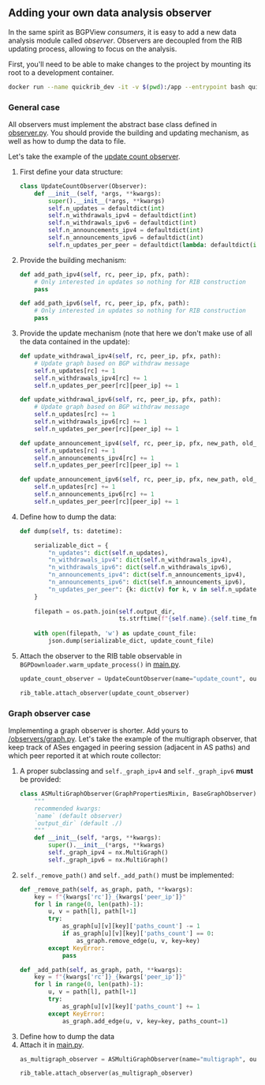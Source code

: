 ## Adding your own data analysis observer
In the same spirit as BGPView *consumers*, it is easy to add a new data analysis module called *observer*. Observers are decoupled from the RIB updating process, allowing to focus on the analysis.  
  
First, you'll need to be able to make changes to the project by mounting its root to a development container.

```bash
docker run --name quickrib_dev -it -v $(pwd):/app --entrypoint bash quickrib
```

### General case
All observers must implement the abstract base class defined in [observer.py](/observers/observer.py). You should provide the building and updating mechanism, as well as how to dump the data to file.   
  
Let's take the example of the [update count observer](/observers/update_count.py).
1. First define your data structure:
    ```python
    class UpdateCountObserver(Observer):
        def __init__(self, *args, **kwargs):
            super().__init__(*args, **kwargs)
            self.n_updates = defaultdict(int)
            self.n_withdrawals_ipv4 = defaultdict(int)
            self.n_withdrawals_ipv6 = defaultdict(int)
            self.n_announcements_ipv4 = defaultdict(int)
            self.n_announcements_ipv6 = defaultdict(int)
            self.n_updates_per_peer = defaultdict(lambda: defaultdict(int))
    ```
2. Provide the building mechanism:
    ```python
    def add_path_ipv4(self, rc, peer_ip, pfx, path):
        # Only interested in updates so nothing for RIB construction
        pass

    def add_path_ipv6(self, rc, peer_ip, pfx, path):
        # Only interested in updates so nothing for RIB construction
        pass
    ```
3. Provide the update mechanism (note that here we don't make use of all the data contained in the update):
    ```python
    def update_withdrawal_ipv4(self, rc, peer_ip, pfx, path):
        # Update graph based on BGP withdraw message
        self.n_updates[rc] += 1
        self.n_withdrawals_ipv4[rc] += 1
        self.n_updates_per_peer[rc][peer_ip] += 1

    def update_withdrawal_ipv6(self, rc, peer_ip, pfx, path):
        # Update graph based on BGP withdraw message
        self.n_updates[rc] += 1
        self.n_withdrawals_ipv6[rc] += 1
        self.n_updates_per_peer[rc][peer_ip] += 1

    def update_announcement_ipv4(self, rc, peer_ip, pfx, new_path, old_path):
        self.n_updates[rc] += 1
        self.n_announcements_ipv4[rc] += 1
        self.n_updates_per_peer[rc][peer_ip] += 1

    def update_announcement_ipv6(self, rc, peer_ip, pfx, new_path, old_path):
        self.n_updates[rc] += 1
        self.n_announcements_ipv6[rc] += 1
        self.n_updates_per_peer[rc][peer_ip] += 1
    ```
4. Define how to dump the data:
    ```python
    def dump(self, ts: datetime):

        serializable_dict = {
            "n_updates": dict(self.n_updates),
            "n_withdrawals_ipv4": dict(self.n_withdrawals_ipv4),
            "n_withdrawals_ipv6": dict(self.n_withdrawals_ipv6),
            "n_announcements_ipv4": dict(self.n_announcements_ipv4),
            "n_announcements_ipv6": dict(self.n_announcements_ipv6),
            "n_updates_per_peer": {k: dict(v) for k, v in self.n_updates_per_peer.items()}
        }
        
        filepath = os.path.join(self.output_dir,
                                ts.strftime(f"{self.name}.{self.time_fmt}.json"))
        
        with open(filepath, 'w') as update_count_file:
            json.dump(serializable_dict, update_count_file)
    ```
5. Attach the observer to the RIB table observable in `BGPDownloader.warm_update_process()` in [main.py](main.py).
    ```python
    update_count_observer = UpdateCountObserver(name="update_count", output_dir=observers_output_dir)

    rib_table.attach_observer(update_count_observer)
    ```

### Graph observer case
Implementing a graph observer is shorter. Add yours to [/observers/graph.py](/observers/graph.py). Let's take the example of the multigraph observer, that keep track of ASes engaged in peering session (adjacent in AS paths) and which peer reported it at which route collector:

1. A proper subclassing and `self._graph_ipv4` and `self._graph_ipv6` **must** be provided:
    ```python
    class ASMultiGraphObserver(GraphPropertiesMixin, BaseGraphObserver):
        """
        recommended kwargs:
        `name` (default observer)
        `output_dir` (default ./)        
        """
        def __init__(self, *args, **kwargs):
            super().__init__(*args, **kwargs)
            self._graph_ipv4 = nx.MultiGraph()
            self._graph_ipv6 = nx.MultiGraph()
    ```
2. `self._remove_path()` and `self._add_path()` must be implemented:
    ```python
    def _remove_path(self, as_graph, path, **kwargs):
        key = f"{kwargs['rc']}_{kwargs['peer_ip']}"
        for l in range(0, len(path)-1):
            u, v = path[l], path[l+1]
            try:
                as_graph[u][v][key]['paths_count'] -= 1
                if as_graph[u][v][key]['paths_count'] == 0:
                    as_graph.remove_edge(u, v, key=key)
            except KeyError:
                pass

    def _add_path(self, as_graph, path, **kwargs):
        key = f"{kwargs['rc']}_{kwargs['peer_ip']}"
        for l in range(0, len(path)-1):
            u, v = path[l], path[l+1]
            try:
                as_graph[u][v][key]['paths_count'] += 1
            except KeyError:
                as_graph.add_edge(u, v, key=key, paths_count=1)
    ```
3. Define how to dump the data
4. Attach it in [main.py](main.py).
    ```python
    as_multigraph_observer = ASMultiGraphObserver(name="multigraph", output_dir=observers_output_dir)

    rib_table.attach_observer(as_multigraph_observer)
    ```